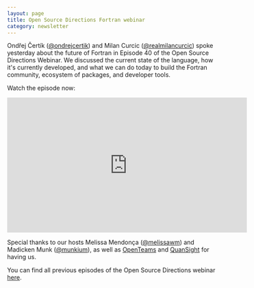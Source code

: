 ```yaml
---
layout: page
title: Open Source Directions Fortran webinar
category: newsletter
---
```


Ondřej Čertík ([@ondrejcertik](https://twitter.com/ondrejcertik)) and 
Milan Curcic ([@realmilancurcic](https://twitter.com/realmilancurcic)) spoke 
yesterday about the future of Fortran in Episode 40 of the Open Source 
Directions Webinar.
We discussed the current state of the language, how it's currently developed, 
and what we can do today to build the Fortran community, ecosystem of packages, 
and developer tools.

Watch the episode now:

<iframe width="560" height="315" src="https://www.youtube.com/embed/2NiS2tdDO_4" frameborder="0" allow="accelerometer; autoplay; encrypted-media; gyroscope; picture-in-picture" allowfullscreen></iframe>

Special thanks to our hosts Melissa Mendonça 
([@melissawm](https://twitter.com/melissawm)) and Madicken Munk 
([@munkium](https://twitter.com/munkium)), as well as 
[OpenTeams](https://openteams.com) and [QuanSight](https://www.quansight.com/)
for having us.

You can find all previous episodes of the Open Source Directions webinar 
[here](https://www.quansight.com/open-source-directions).
